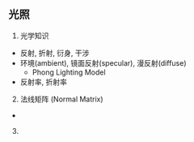 
## 光照
1. 光学知识
- 反射, 折射, 衍身, 干涉
- 环境(ambient), 镜面反射(specular), 漫反射(diffuse)
    * Phong Lighting Model
- 反射率, 折射率

2. 法线矩阵 (Normal Matrix)
- 

3. 
